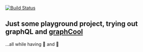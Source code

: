 [![Build Status](https://travis-ci.org/mirocosic/graphql-tutorial.svg?branch=master)](https://travis-ci.org/mirocosic/graphql-tutorial)
## Just some playground project, trying out graphQL and [graphCool](https://github.com/graphcool)
...all while having 🍻 and 🍿
